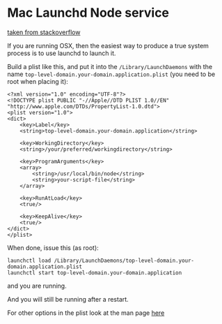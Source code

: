 # Mac Launchd Node service

[taken from stackoverflow](https://stackoverflow.com/questions/4018154/how-do-i-run-a-node-js-app-as-a-background-service/25998406#25998406)

If you are running OSX, then the easiest way to produce a true system process is to use launchd to launch it.

Build a plist like this, and put it into the `/Library/LaunchDaemons` with the name `top-level-domain.your-domain.application.plist` (you need to be root when placing it):

```
<?xml version="1.0" encoding="UTF-8"?>
<!DOCTYPE plist PUBLIC "-//Apple//DTD PLIST 1.0//EN" "http://www.apple.com/DTDs/PropertyList-1.0.dtd">
<plist version="1.0">
<dict>
    <key>Label</key>
    <string>top-level-domain.your-domain.application</string>

    <key>WorkingDirectory</key>
    <string>/your/preferred/workingdirectory</string>

    <key>ProgramArguments</key>
    <array>
        <string>/usr/local/bin/node</string>
        <string>your-script-file</string>
    </array>

    <key>RunAtLoad</key>
    <true/>

    <key>KeepAlive</key>
    <true/>
</dict>
</plist>
```

When done, issue this (as root):
 
```
launchctl load /Library/LaunchDaemons/top-level-domain.your-domain.application.plist
launchctl start top-level-domain.your-domain.application
```
and you are running.

And you will still be running after a restart.

For other options in the plist look at the man page [here](https://developer.apple.com/library/mac/documentation/Darwin/Reference/Manpages/man5/launchd.plist.5.html)

